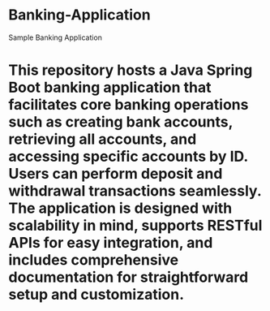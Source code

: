 # Banking-Application
Sample Banking Application
# This repository hosts a Java Spring Boot banking application that facilitates core banking operations such as creating bank accounts, retrieving all accounts, and accessing specific accounts by ID. Users can perform deposit and withdrawal transactions seamlessly. The application is designed with scalability in mind, supports RESTful APIs for easy integration, and includes comprehensive documentation for straightforward setup and customization. 
